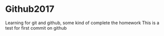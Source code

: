 # Github2017
Learning for git and github, some kind of complete the homework
This is a test for first commit on github 
